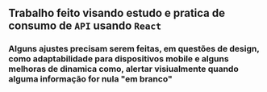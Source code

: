 ## Trabalho feito visando estudo e pratica de consumo de `API` usando `React`

### Alguns ajustes precisam serem feitas, em questões de design, como adaptabilidade para dispositivos mobile e alguns melhoras de dinamica como, alertar visiualmente quando alguma informação for nula "em branco"
